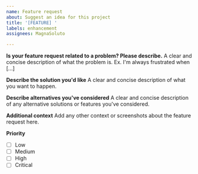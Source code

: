 ```yaml
---
name: Feature request
about: Suggest an idea for this project
title: '[FEATURE] '
labels: enhancement
assignees: MagnaSoluto

---
```


**Is your feature request related to a problem? Please describe.**
A clear and concise description of what the problem is. Ex. I'm always frustrated when [...]

**Describe the solution you'd like**
A clear and concise description of what you want to happen.

**Describe alternatives you've considered**
A clear and concise description of any alternative solutions or features you've considered.

**Additional context**
Add any other context or screenshots about the feature request here.

**Priority**
- [ ] Low
- [ ] Medium
- [ ] High
- [ ] Critical
